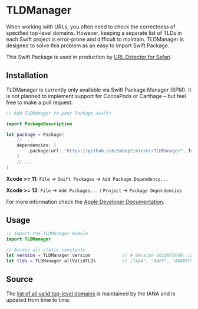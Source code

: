 # TLDManager

When working with URLs, you often need to check the correctness of specified top-level domains. However, keeping a separate list of TLDs in each Swift project is error-prone and difficult to maintain. TLDManager is designed to solve this problem as an easy to import Swift Package.

This Swift Package is used in production by [URL Detector for Safari](https://apps.apple.com/app/id1498567616).

## Installation

TLDManager is currently only available via Swift Package Manager (SPM). It is not planned to implement support for CocoaPods or Carthage – but feel free to make a pull request.

```Swift
// Add TLDManager to your Package.swift:

import PackageDescription

let package = Package(
    // ...
    dependencies: [
        .package(url: "https://github.com/Suboptimierer/TLDManager", from: "1.0.0"),
    ]
    // ...
)
```

**Xcode >= 11**: `File` → `Swift Packages` → `Add Package Dependency...`

**Xcode >= 13**: `File` → `Add Packages...` / `Project` → `Package Dependencies`

For more information check the [Apple Developer Documentation](https://developer.apple.com/documentation/xcode/adding_package_dependencies_to_your_app).

## Usage

```Swift
// Import the TLDManager module
import TLDManager

// Access all static constants
let version = TLDManager.version            // # Version 2022070600, Last Updated Wed Jul  6 07:07:01 2022 UTC
let tlds = TLDManager.allValidTLDs          // ["AAA", "AARP", "ABARTH", "ABB", "ABBOTT", "ABBVIE", "ABC", "ABLE", ...]
```

## Source

The [list of all valid top-level domains](https://data.iana.org/TLD/tlds-alpha-by-domain.txt) is maintained by the IANA and is updated from time to time.
